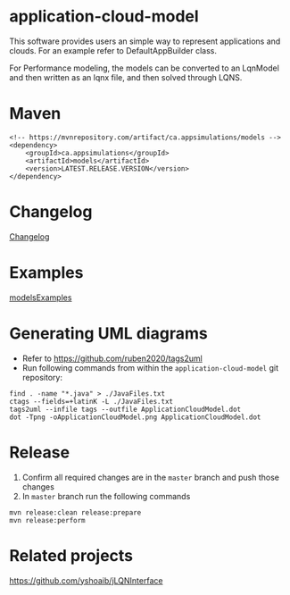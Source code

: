 application-cloud-model
=============
This software provides users an simple way to represent applications and clouds. For an example refer to 
DefaultAppBuilder class.

For Performance modeling, the models can be converted to an LqnModel and then written as an lqnx file, and then 
solved through LQNS.

Maven
=====
```
<!-- https://mvnrepository.com/artifact/ca.appsimulations/models -->
<dependency>
    <groupId>ca.appsimulations</groupId>
    <artifactId>models</artifactId>
    <version>LATEST.RELEASE.VERSION</version>
</dependency>
```

Changelog
=========
[Changelog](CHANGELOG.md)

Examples
=========
[modelsExamples](https://github.com/yshoaib/modelsExamples)

Generating UML diagrams
=======================
- Refer to https://github.com/ruben2020/tags2uml
- Run following commands from within the `application-cloud-model` git repository:
```
find . -name "*.java" > ./JavaFiles.txt
ctags --fields=+latinK -L ./JavaFiles.txt
tags2uml --infile tags --outfile ApplicationCloudModel.dot
dot -Tpng -oApplicationCloudModel.png ApplicationCloudModel.dot
```

Release
========
1. Confirm all required changes are in the `master` branch and push those changes
1. In `master` branch run the following commands
```
mvn release:clean release:prepare
mvn release:perform
```
Related projects
===================
https://github.com/yshoaib/jLQNInterface
